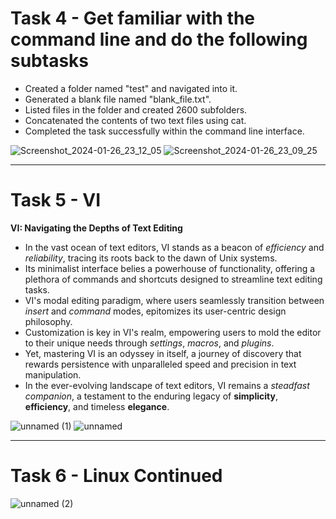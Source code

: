 # Task 4 - Get familiar with the command line and do the following subtasks

* Created a folder named "test" and navigated into it.
* Generated a blank file named "blank_file.txt".
* Listed files in the folder and created 2600 subfolders.
* Concatenated the contents of two text files using cat.
* Completed the task successfully within the command line interface.
  
![Screenshot_2024-01-26_23_12_05](https://github.com/Karthikeyan1508/MARVEL--Batch-4/assets/121244307/de3d2bdb-d90a-4387-9766-5a899355b575)
![Screenshot_2024-01-26_23_09_25](https://github.com/Karthikeyan1508/MARVEL--Batch-4/assets/121244307/fc605c5e-5b52-4056-a188-9284a5f49c3b)

***

# Task 5 - VI

**VI: Navigating the Depths of Text Editing**

* In the vast ocean of text editors, VI stands as a beacon of *efficiency* and *reliability*, tracing its roots back to the dawn of Unix systems.
* Its minimalist interface belies a powerhouse of functionality, offering a plethora of commands and shortcuts designed to streamline text editing tasks.
* VI's modal editing paradigm, where users seamlessly transition between *insert* and *command* modes, epitomizes its user-centric design philosophy.
* Customization is key in VI's realm, empowering users to mold the editor to their unique needs through *settings*, *macros*, and *plugins*.
* Yet, mastering VI is an odyssey in itself, a journey of discovery that rewards persistence with unparalleled speed and precision in text manipulation.
* In the ever-evolving landscape of text editors, VI remains a *steadfast companion*, a testament to the enduring legacy of **simplicity**, **efficiency**, and timeless **elegance**.

![unnamed (1)](https://github.com/Karthikeyan1508/MARVEL--Batch-4/assets/121244307/1a02d787-857d-45d6-981d-a96b72514ee6)
![unnamed](https://github.com/Karthikeyan1508/MARVEL--Batch-4/assets/121244307/1b34b31b-e9bd-4364-aaff-e777e401043a)

***

# Task 6 - Linux Continued

![unnamed (2)](https://github.com/Karthikeyan1508/MARVEL--Batch-4/assets/121244307/498cb0ab-b58f-4679-a065-d7862f98062d)

